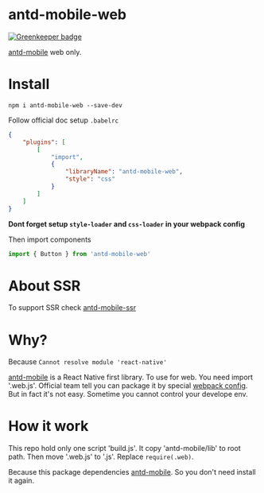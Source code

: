 # antd-mobile-web

[![Greenkeeper badge](https://badges.greenkeeper.io/cncolder/antd-mobile-web.svg)](https://greenkeeper.io/)

[antd-mobile](https://github.com/ant-design/ant-design-mobile) web only.

# Install

`npm i antd-mobile-web --save-dev`

Follow official doc setup `.babelrc`

```json
{
    "plugins": [
        [
            "import",
            {
                "libraryName": "antd-mobile-web",
                "style": "css"
            }
        ]
    ]
}
```

**Dont forget setup `style-loader` and `css-loader` in your webpack config**

Then import components

```js
import { Button } from 'antd-mobile-web'
```

# About SSR

To support SSR check [antd-mobile-ssr](https://github.com/cncolder/antd-mobile-ssr)

# Why?

Because `Cannot resolve module 'react-native'`

[antd-mobile](https://github.com/ant-design/ant-design-mobile) is a React Native first library. To use for web. You need import '.web.js'. Official team tell you can package it by special [webpack config](https://github.com/ant-design/ant-design-mobile/blob/master/docs/react/introduce.md#web-使用方式). But in fact it's not easy. Sometime you cannot control your develope env.

# How it work

This repo hold only one script 'build.js'. It copy 'antd-mobile/lib' to root path. Then move '.web.js' to '.js'. Replace `require(.web)`.

Because this package dependencies [antd-mobile](https://github.com/ant-design/ant-design-mobile). So you don't need install it again.
